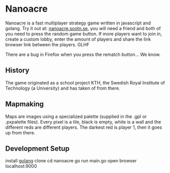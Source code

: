 Nanoacre
========

Nanoacre is a fast multiplayer strategy game written in javascript and golang. Try it out at: [nanoacre.sootn.se](http://nanoacre.sootn.se), you will need a friend and both of you need to press the random game button. If more players want to join in, create a custom lobby, enter the amount of players and share the link browser link between the players. GLHF

There are a bug in Firefox when you press the rematch button... We know.

## History
The game originated as a school project KTH, the Swedish Royal Institute of Technology (a University) and has taken of from there. 

## Mapmaking
Maps are images using a specialized palette (supplied in the .gpl or .pxpalette files).
Every pixel is a tile, black is empty, white is a wall and the different reds are different
players. The darkest red is player 1, then it goes up from there. 

## Development Setup
  install [golang](http://golang.org/)
  clone
  cd nanoacre
  go run main.go
  open browser localhost:9000
